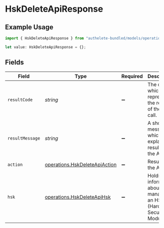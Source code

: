 # HskDeleteApiResponse

## Example Usage

```typescript
import { HskDeleteApiResponse } from "authelete-bundled/models/operations";

let value: HskDeleteApiResponse = {};
```

## Fields

| Field                                                                          | Type                                                                           | Required                                                                       | Description                                                                    |
| ------------------------------------------------------------------------------ | ------------------------------------------------------------------------------ | ------------------------------------------------------------------------------ | ------------------------------------------------------------------------------ |
| `resultCode`                                                                   | *string*                                                                       | :heavy_minus_sign:                                                             | The code which represents the result of the API call.                          |
| `resultMessage`                                                                | *string*                                                                       | :heavy_minus_sign:                                                             | A short message which explains the result of the API call.                     |
| `action`                                                                       | [operations.HskDeleteApiAction](../../models/operations/hskdeleteapiaction.md) | :heavy_minus_sign:                                                             | Result of the API call                                                         |
| `hsk`                                                                          | [operations.HskDeleteApiHsk](../../models/operations/hskdeleteapihsk.md)       | :heavy_minus_sign:                                                             | Holds information about a key managed in an HSM (Hardware Security Module)<br/> |